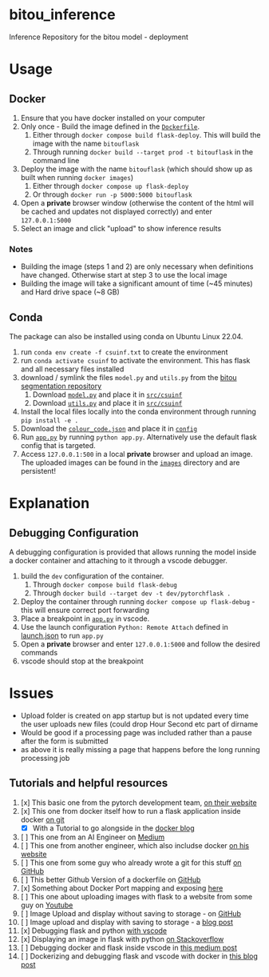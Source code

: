 # bitou_inference
Inference Repository for the bitou model - deployment

# Usage
## Docker
1. Ensure that you have docker installed on your computer
2. Only once - Build the image defined in the [`Dockerfile`](./Dockerfile).
    1. Either through `docker compose build flask-deploy`. This will build the image with the name `bitouflask`
    2. Through running `docker build --target prod -t bitouflask` in the command line
3. Deploy the image with the name `bitouflask` (which should show up as built when running `docker images`)
    1. Either through `docker compose up flask-deploy`
    2. Or through `docker run -p 5000:5000 bitouflask`
4. Open a **private** browser window (otherwise the content of the html will be cached and updates not displayed correctly) and enter `127.0.0.1:5000`
5. Select an image and click "upload" to show inference results

### Notes
* Building the image (steps 1 and 2) are only necessary when definitions have changed. Otherwise start at step 3 to use the local image
* Building the image will take a significant amount of time (~45 minutes) and Hard drive space (~8 GB)

## Conda
The package can also be installed using conda on Ubuntu Linux 22.04. 
1. run `conda env create -f csuinf.txt` to create the environment
2. run `conda activate csuinf` to activate the environment. This has flask and all necessary files installed
3. download / symlink the files `model.py` and `utils.py` from the [bitou segmentation repository](https://github.com/NicoMandel/bitou_segmentation)
    1. Download [`model.py`](https://github.com/NicoMandel/bitou_segmentation/blob/main/src/csupl/model.py) and place it in [`src/csuinf`](./src/csuinf/)
    2. Download [`utils.py`](https://github.com/NicoMandel/bitou_segmentation/blob/main/src/csupl/utils.py) and place it in [`src/csuinf`](./src/csuinf/)
4. Install the local files locally into the conda environment through running `pip install -e .`
5. Download the [`colour_code.json`](https://github.com/NicoMandel/bitou_segmentation/blob/main/config/colour_code.json) and place it in [`config`](./config/)
6. Run [`app.py`](./app.py) by running `python app.py`. Alternatively use the default flask config that is targeted.
7. Access `127.0.0.1:500` in a local **private** browser and upload an image. The uploaded images can be found in the [`images`](./images/) directory and are persistent!

# Explanation

## Debugging Configuration
A debugging configuration is provided that allows running the model inside a docker container and attaching to it through a vscode debugger.
1. build the `dev` configuration of the container.
    1. Through `docker compose build flask-debug`
    2. Through `docker build --target dev -t dev/pytorchflask .`
2. Deploy the container through running `docker compose up flask-debug` - this will ensure correct port forwarding
3. Place a breakpoint in [`app.py`](./app.py) in vscode. 
4. Use the launch configuration `Python: Remote Attach` defined in [launch.json](./.vscode/launch.json#L34) to run `app.py`
5. Open a **private** browser and enter `127.0.0.1:5000` and follow the desired commands
6. vscode should stop at the breakpoint

# Issues  
- Upload folder is created on app startup but is not updated every time the user uploads new files (could drop Hour Second etc part of dirname
- Would be good if a processing page was included rather than a pause after the form is submitted
- as above it is really missing a page that happens before the long running processing job

## Tutorials and helpful resources
1. [x] This basic one from the pytorch development team, [on their website](https://pytorch.org/tutorials/intermediate/flask_rest_api_tutorial.html)
1. [x] This one from docker itself how to run a flask application inside docker [on git](https://github.com/docker/awesome-compose/tree/master/flask)
    * [x] With a Tutorial to go alongside in the [docker blog](https://docs.docker.com/compose/gettingstarted/)
2. [ ] This one from an AI Engineer on [Medium](https://medium.com/nlplanet/deploy-a-pytorch-model-with-flask-on-gcp-vertex-ai-8e81f25e605f)
3. [ ] This one from another engineer, which also includse docker [on his website](https://www.paepper.com/blog/posts/pytorch-gpu-inference-with-docker/)
4. [ ] This one from some guy who already wrote a git for this stuff [on GitHub](https://github.com/imadtoubal/Pytorch-Flask-Starter)
5. [ ] This better Github Version of a dockerfile on [GitHub](https://github.com/nikitajz/pytorch-flask-inference)
6. [x] Something about Docker Port mapping and exposing [here](https://www.mend.io/free-developer-tools/blog/docker-expose-port/)
7. [ ] This one about uploading images with flask to a website from some guy on [Youtube](https://www.youtube.com/watch?v=dP-2NVUgh50)
8. [ ] Image Upload and display without saving to storage - on [GitHub](https://github.com/geeksloth/flaskimio)
9. [ ] Image upload and display with saving to storage - a [blog post](https://roytuts.com/upload-and-display-image-using-python-flask/)
10. [x] Debugging flask and python [with vscode](https://code.visualstudio.com/docs/python/tutorial-flask)
11. [x] Displaying an image in flask with python [on Stackoverflow](https://stackoverflow.com/questions/46785507/python-flask-display-image-on-a-html-page)
12. [ ] Debugging docker and flask inside vscode in [this medium post](https://medium.com/@lassebenninga/how-to-debug-flask-running-in-docker-compose-in-vs-code-ef37f0f516ee)
13. [ ] Dockerizing and debugging flask and vscode with docker in [this blog post](https://dev.to/pacheco/dockerize-a-flask-app-and-debug-with-vscode-34i1)
